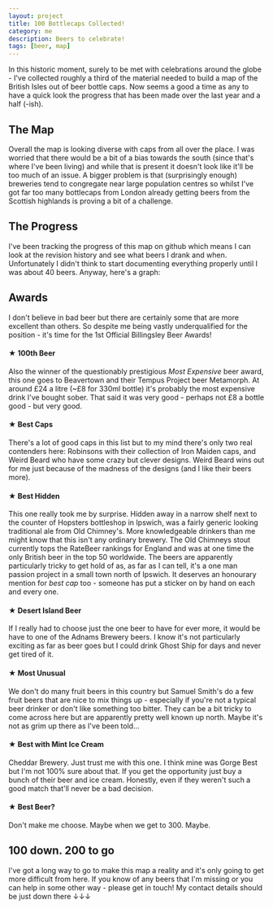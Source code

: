 ```yaml
---
layout: project
title: 100 Bottlecaps Collected!
category: me
description: Beers to celebrate!
tags: [beer, map]
---
```

In this historic moment, surely to be met with celebrations around the globe - I've collected roughly a third of the material needed to build a map of the British Isles out of beer bottle caps. Now seems a good a time as any to have a quick look the progress that has been made over the last year and a half (-ish).

## The Map
<!-- Beer map  -->
<link rel="stylesheet" href="https://unpkg.com/leaflet@1.2.0/dist/leaflet.css"
integrity="sha512-M2wvCLH6DSRazYeZRIm1JnYyh22purTM+FDB5CsyxtQJYeKq83arPe5wgbNmcFXGqiSH2XR8dT/fJISVA1r/zQ=="
crossorigin=""/>
<script src="https://unpkg.com/leaflet@1.2.0/dist/leaflet.js"
integrity="sha512-lInM/apFSqyy1o6s89K4iQUKg6ppXEgsVxT35HbzUupEVRh2Eu9Wdl4tHj7dZO0s1uvplcYGmt3498TtHq+log=="
crossorigin=""></script>

<div class="map" id="beer_map"></div>

<script>
    var beer_map = L.map('beer_map').setView([54.428845, -3.727167], 5);

    L.tileLayer('https://api.tiles.mapbox.com/v4/{id}/{z}/{x}/{y}.png?access_token={accessToken}', {
        attribution: 'Map data &copy; <a href="http://openstreetmap.org">OpenStreetMap</a> contributors, <a href="http://creativecommons.org/licenses/by-sa/2.0/">CC-BY-SA</a>, Imagery © <a href="http://mapbox.com">Mapbox</a>',
        maxZoom: 16,
        id: 'mapbox.streets',
        accessToken: 'pk.eyJ1Ijoiam9lYmlsbGluZ3NsZXkiLCJhIjoiY2o5djYzdDNnMWhxMjJ2cG9iYzZmZzl5MyJ9.hOoHCtzze8-YCBodh8tkFQ'
    }).addTo(beer_map);

    var src = "http://www.josephbillingsley.co.uk/public_data/beer_100.json";

    function onEachFeature(feature, layer) {
        if (feature.properties) {
            layer.bindPopup(feature.properties.name);
        }
    }

    var xhr = new XMLHttpRequest();
    xhr.open("GET",src,true);
    xhr.onload = function(e) {
        if (xhr.readyState === 4) {
            if (xhr.status === 200) {
                var beers = JSON.parse(xhr.responseText);
                L.geoJSON(beers,{
                    onEachFeature: onEachFeature
                }).addTo(beer_map);
            } else {
                console.error(xhr.statusText);
            }
        }
    }

    xhr.send(null);
</script>
<!-- /Beer map  -->

Overall the map is looking diverse with caps from all over the place. I was worried that there would be a bit of a bias towards the south (since that's where I've been living) and while that is present it doesn't look like it'll be too much of an issue. A bigger problem is that (surprisingly enough) breweries tend to congregate near large population centres  so whilst I've got far too many bottlecaps from London already getting beers from the Scottish highlands is proving a bit of a challenge.

## The Progress
I've been tracking the progress of this map on github which means I can look at the revision history and see what beers I drank and when. Unfortunately I didn't think to start documenting everything properly until I was about 40 beers. Anyway, here's a graph: 

<script src="https://cdnjs.cloudflare.com/ajax/libs/Chart.js/2.7.3/Chart.bundle.min.js"></script>

<canvas id="progress_line" width="400" height="200"></canvas>
<script>
var ctx = document.getElementById("progress_line").getContext('2d');
var myChart = new Chart(ctx, {
    type: 'line',
    data: {
        datasets: [{
            label: '# of Beers',
            data: [ {x: new Date(2017, 11, 12), y: 42},
                    {x: new Date(2017, 11, 23), y: 43},
                    {x: new Date(2018, 01, 8), y: 48},
                    {x: new Date(2018, 02, 9), y: 49},
                    {x: new Date(2018, 02, 15), y: 51},
                    {x: new Date(2018, 02, 18), y: 53},
                    {x: new Date(2018, 02, 23), y: 54},
                    {x: new Date(2018, 02, 25), y: 55},
                    {x: new Date(2018, 03, 05), y: 57},
                    {x: new Date(2018, 03, 07), y: 59},
                    {x: new Date(2018, 03, 22), y: 60},
                    {x: new Date(2018, 03, 25), y: 61},
                    {x: new Date(2018, 04, 05), y: 62},
                    {x: new Date(2018, 04, 09), y: 63},
                    {x: new Date(2018, 04, 15), y: 65},
                    {x: new Date(2018, 05, 07), y: 69},
                    {x: new Date(2018, 05, 14), y: 70},
                    {x: new Date(2018, 05, 23), y: 71},
                    {x: new Date(2018, 06, 06), y: 72},
                    {x: new Date(2018, 06, 14), y: 73},
                    {x: new Date(2018, 06, 20), y: 74},
                    {x: new Date(2018, 06, 21), y: 75},
                    {x: new Date(2018, 06, 24), y: 77},
                    {x: new Date(2018, 07, 02), y: 78},
                    {x: new Date(2018, 07, 07), y: 80},
                    {x: new Date(2018, 07, 16), y: 84},
                    {x: new Date(2018, 07, 19), y: 85},
                    {x: new Date(2018, 07, 23), y: 87},
                    {x: new Date(2018, 07, 26), y: 88},
                    {x: new Date(2018, 07, 31), y: 89},
                    {x: new Date(2018, 08, 02), y: 90},
                    {x: new Date(2018, 08, 06), y: 91},
                    {x: new Date(2018, 08, 26), y: 93},
                    {x: new Date(2018, 09, 12), y: 94},
                    {x: new Date(2018, 10, 04), y: 95},
                    {x: new Date(2018, 10, 09), y: 96},
                    {x: new Date(2018, 10, 21), y: 98},
                    {x: new Date(2018, 10, 24), y: 99},
                    {x: new Date(2018, 11, 14), y: 100},
            ],
            backgroundColor: [
                'rgba(54, 162, 235, 0.2)'
            ],
            borderColor: [
                'rgba(54, 162, 235, 1)'
            ],
            borderWidth: 1
        }]
    },
    options: {
        legend: {
            display: false,
        },
        scales: {
            xAxes: [{
              type: 'time',
              time: {
                  unit: 'month'
              }
            }],
            yAxes: [{
                ticks: {
                    beginAtZero:true
                }
            }]
        }
    }
});
</script>

## Awards
I don't believe in bad beer but there are certainly some that are more excellent than others. So despite me being vastly underqualified for the position - it's time for the 1st Official Billingsley Beer Awards!

#### &#9733; 100th Beer
Also the winner of the questionably prestigious <i>Most Expensive</i> beer award, this one goes to Beavertown and their Tempus Project beer Metamorph. At around £24 a litre (~£8 for 330ml bottle) it's probably the most expensive drink I've bought sober. That said it was very good - perhaps not £8 a bottle good - but very good.

#### &#9733; Best Caps
There's a lot of good caps in this list but to my mind there's only two real contenders here: Robinsons with their collection of Iron Maiden caps, and Weird Beard who have some crazy but clever designs. Weird Beard wins out for me just because of the madness of the designs (and I like their beers more).

#### &#9733; Best Hidden
This one really took me by surprise. Hidden away in a narrow shelf next to the counter of  Hopsters bottleshop in Ipswich, was a fairly generic looking traditional ale from Old Chimney's. More knowledgeable drinkers than me might know that this isn't any ordinary brewery. The Old Chimneys stout currently tops the RateBeer rankings for England and was at one time the only British beer in the top 50 worldwide. The beers are apparently particularly tricky to get hold of as, as far as I can tell, it's a one man passion project in a small town north of Ipswich. It deserves an honourary mention for <i>best cap</i> too - someone has put a sticker on by hand on each and every one.

#### &#9733; Desert Island Beer
If I really had to choose just the one beer to have for ever more, it would be have to one of the Adnams Brewery beers. I know it's not particularly exciting as far as beer goes but I could drink Ghost Ship for days and never get tired of it.

#### &#9733; Most Unusual
We don't do many fruit beers in this country but Samuel Smith's do a few fruit beers that are nice to mix things up - especially if you're not a typical beer drinker or don't like something too bitter. They can be a bit tricky to come across here but are apparently pretty well known up north. Maybe it's not as grim up there as I've been told...

#### &#9733; Best with Mint Ice Cream
Cheddar Brewery. Just trust me with this one. I think mine was Gorge Best but I'm not 100% sure about that. If you get the opportunity just buy a bunch of their beer and ice cream. Honestly, even if they weren't such a good match that'll never be a bad decision.

#### &#9733; Best Beer?
Don't make me choose. Maybe when we get to 300. Maybe.

## 100 down. 200 to go
I've got a long way to go to make this map a reality and it's only going to get more difficult from here. If you know of any beers that I'm missing or you can help in some other way - please get in touch! My contact details should be just down there &darr;&darr;&darr;